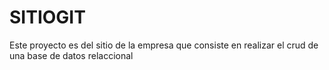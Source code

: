 # SITIOGIT
Este proyecto es del sitio de la empresa que consiste en realizar el crud de una base de datos relaccional
